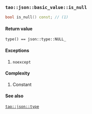 ### `tao::json::basic_value::is_null`

```c++
bool is_null() const; // (1)
```

#### Return value

`type() == json::type::NULL_`

#### Exceptions

1. `noexcept`

#### Complexity

1. Constant

#### See also

[`tao::json::type`](../type.md)
